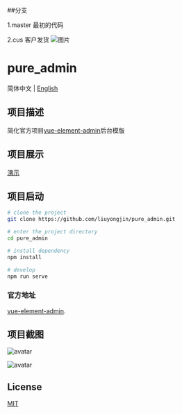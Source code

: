 ##分支

1.master 最初的代码

2.cus 客户发货
![图片](https://user-images.githubusercontent.com/33211287/218914015-e390388c-f588-4903-97cc-467424d6bed7.png)


# pure_admin

简体中文 | [English](./README-en-US.md)

## 项目描述

简化官方项目[vue-element-admin](https://github.com/PanJiaChen/vue-element-admin)后台模版

## 项目展示

[演示](https://liuyongjin.github.io/show_admin/#/login)

## 项目启动

```bash
# clone the project
git clone https://github.com/liuyongjin/pure_admin.git

# enter the project directory
cd pure_admin

# install dependency
npm install

# develop
npm run serve
```

### 官方地址

[vue-element-admin](https://panjiachen.github.io/vue-element-admin-site/zh/guide).


## 项目截图

![avatar](./public/screen1.png)

![avatar](./public/screen.png)


## License

[MIT](./LICENSE)
